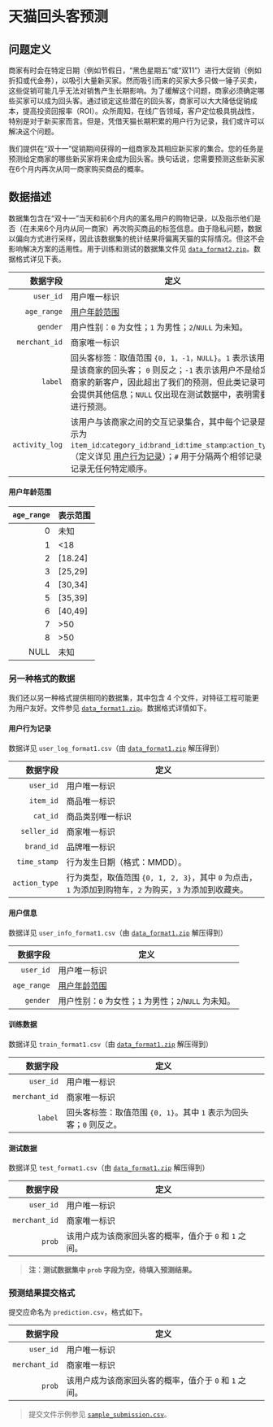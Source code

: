 # 天猫回头客预测

## 问题定义

商家有时会在特定日期（例如节假日，“黑色星期五”或“双11”）进行大促销（例如折扣或代金券），以吸引大量新买家。然而吸引而来的买家大多只做一锤子买卖，这些促销可能几乎无法对销售产生长期影响。为了缓解这个问题，商家必须确定哪些买家可以成为回头客。通过锁定这些潜在的回头客，商家可以大大降低促销成本，提高投资回报率（ROI）。众所周知，在线广告领域，客户定位极具挑战性，特别是对于新买家而言。但是，凭借天猫长期积累的用户行为记录，我们或许可以解决这个问题。

我们提供在“双十一”促销期间获得的一组商家及其相应新买家的集合。您的任务是预测给定商家的哪些新买家将来会成为回头客。换句话说，您需要预测这些新买家在6个月内再次从同一商家购买商品的概率。

## 数据描述

数据集包含在“双十一”当天和前6个月内的匿名用户的购物记录，以及指示他们是否（在未来6个月内从同一商家）再次购买商品的标签信息。由于隐私问题，数据以偏向方式进行采样，因此该数据集的统计结果将偏离天猫的实际情况。但这不会影响解决方案的适用性。用于训练和测试的数据集文件见 [`data_format2.zip`](Data/data_format2.zip)。数据格式详见下表。

| 数据字段       | 定义                                                                                                                                                                                                                         |
| -------------: | ---------------------------------------------------------------------------------------------------------------------------------------------------------------------------------------------------------------------------- |
| `user_id`      | 用户唯一标识                                                                                                                                                                                                                 |
| `age_range`    | [用户年龄范围](#用户年龄范围)                                                                                                                                                                                                |
| `gender`       | 用户性别：`0` 为女性；`1` 为男性；`2`/`NULL` 为未知。                                                                                                                                                                        |
| `merchant_id`  | 商家唯一标识                                                                                                                                                                                                                 |
| `label`        | 回头客标签：取值范围 `{0, 1，-1，NULL}`。`1` 表示该用户是该商家的回头客； `0` 则反之；`-1` 表示该用户不是给定商家的新客户，因此超出了我们的预测，但此类记录可能会提供其他信息；`NULL` 仅出现在测试数据中，表明需要进行预测。 |
| `activity_log` | 该用户与该商家之间的交互记录集合，其中每个记录是表示为 `item_id`:`category_id`:`brand_id`:`time_stamp`:`action_type`（定义详见 [用户行为记录](#用户行为记录)）；`#` 用于分隔两个相邻记录；记录无任何特定顺序。               |

#### 用户年龄范围

| `age_range` | 表示范围 |
| ----------: | -------- |
| 0           | 未知     |
| 1           | <18      |
| 2           | [18.24]  |
| 3           | [25,29]  |
| 4           | [30,34]  |
| 5           | [35,39]  |
| 6           | [40,49]  |
| 7           | >50      |
| 8           | >50      |
| NULL        | 未知     |

### 另一种格式的数据

我们还以另一种格式提供相同的数据集，其中包含 4 个文件，对特征工程可能更为用户友好。文件参见 [`data_format1.zip`](Data/data_format1.zip)。数据格式详情如下。

#### 用户行为记录

数据详见 `user_log_format1.csv`（由 [`data_format1.zip`](Data/data_format1.zip) 解压得到）

| 数据字段      | 定义                                                                                                     |
| ------------: | -------------------------------------------------------------------------------------------------------- |
| `user_id`     | 用户唯一标识                                                                                             |
| `item_id`     | 商品唯一标识                                                                                             |
| `cat_id`      | 商品类别唯一标识                                                                                         |
| `seller_id`   | 商家唯一标识                                                                                             |
| `brand_id`    | 品牌唯一标识                                                                                             |
| `time_stamp`  | 行为发生日期（格式：MMDD）。                                                                             |
| `action_type` | 行为类型，取值范围 `{0, 1, 2, 3}`，其中 `0` 为点击，`1` 为添加到购物车，`2` 为购买，`3` 为添加到收藏夹。 |

#### 用户信息

数据详见 `user_info_format1.csv`（由 [`data_format1.zip`](Data/data_format1.zip) 解压得到）

| 数据字段    | 定义                                                  |
| ----------: | ----------------------------------------------------- |
| `user_id`   | 用户唯一标识                                          |
| `age_range` | [用户年龄范围](#用户年龄范围)                         |
| `gender`    | 用户性别：`0` 为女性；`1` 为男性；`2`/`NULL` 为未知。 |

#### 训练数据

数据详见 `train_format1.csv`（由 [`data_format1.zip`](Data/data_format1.zip) 解压得到）

| 数据字段      | 定义                                                               |
| ------------: | ------------------------------------------------------------------ |
| `user_id`     | 用户唯一标识                                                       |
| `merchant_id` | 商家唯一标识                                                       |
| `label`       | 回头客标签：取值范围 `{0, 1}`。其中 `1` 表示为回头客；`0` 则反之。 |

#### 测试数据

数据详见 `test_format1.csv`（由 [`data_format1.zip`](Data/data_format1.zip) 解压得到）

| 数据字段      | 定义                                                   |
| ------------: | ------------------------------------------------------ |
| `user_id`     | 用户唯一标识                                           |
| `merchant_id` | 商家唯一标识                                           |
| `prob`        | 该用户成为该商家回头客的概率，值介于 `0` 和 `1` 之间。 |

> **注：测试数据集中 `prob` 字段为空，待填入预测结果。**

### 预测结果提交格式

提交应命名为 `prediction.csv`，格式如下。

| 数据字段      | 定义                                                   |
| ------------: | ------------------------------------------------------ |
| `user_id`     | 用户唯一标识                                           |
| `merchant_id` | 商家唯一标识                                           |
| `prob`        | 该用户成为该商家回头客的概率，值介于 `0` 和 `1` 之间。 |

> 提交文件示例参见 [`sample_submission.csv`](Data/sample_submission.csv)。
